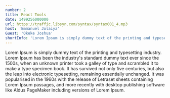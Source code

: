 ```yaml
---
number: 2
title: React Tools
date: 1499256000000
url: https://traffic.libsyn.com/syntax/syntax001_4.mp3
host: 'Emmanuel Jolaiya'
Guest: 'Okeke Joshua'
shortInfo: 'Lorem Ipsum is simply dummy text of the printing and typesetting industry.'
---
```


Lorem Ipsum is simply dummy text of the printing and typesetting industry. Lorem Ipsum has been the industry's standard dummy text ever since the 1500s, when an unknown printer took a galley of type and scrambled it to make a type specimen book. It has survived not only five centuries, but also the leap into electronic typesetting, remaining essentially unchanged. It was popularised in the 1960s with the release of Letraset sheets containing Lorem Ipsum passages, and more recently with desktop publishing software like Aldus PageMaker including versions of Lorem Ipsum.